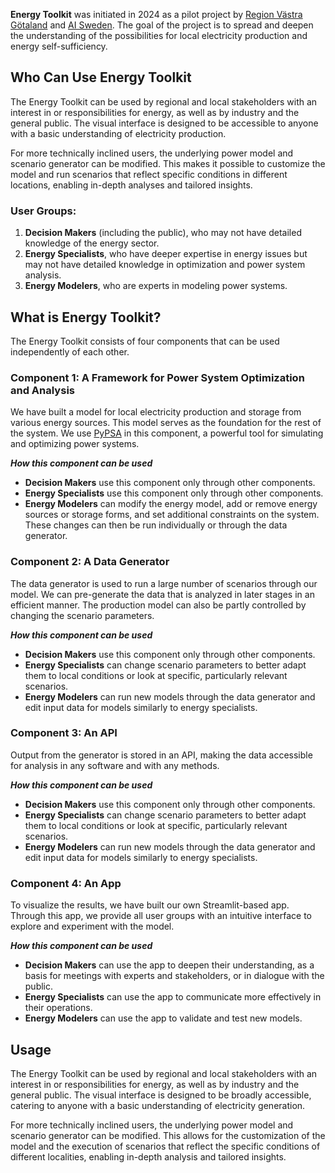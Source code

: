 **Energy Toolkit** was initiated in 2024 as a pilot project by [Region Västra Götaland](https://www.vgregion.se/) and [AI Sweden](https://ai.se). The goal of the project is to spread and deepen the understanding of the possibilities for local electricity production and energy self-sufficiency.

## Who Can Use Energy Toolkit

The Energy Toolkit can be used by regional and local stakeholders with an interest in or responsibilities for energy, as well as by industry and the general public. The visual interface is designed to be accessible to anyone with a basic understanding of electricity production.

For more technically inclined users, the underlying power model and scenario generator can be modified. This makes it possible to customize the model and run scenarios that reflect specific conditions in different locations, enabling in-depth analyses and tailored insights.

### User Groups:
1. **Decision Makers** (including the public), who may not have detailed knowledge of the energy sector.
2. **Energy Specialists**, who have deeper expertise in energy issues but may not have detailed knowledge in optimization and power system analysis.
3. **Energy Modelers**, who are experts in modeling power systems.

## What is Energy Toolkit?

The Energy Toolkit consists of four components that can be used independently of each other.

### Component 1: A Framework for Power System Optimization and Analysis

We have built a model for local electricity production and storage from various energy sources. This model serves as the foundation for the rest of the system. We use [PyPSA](https://pypsa.org/) in this component, a powerful tool for simulating and optimizing power systems.

**_How this component can be used_**
- **Decision Makers** use this component only through other components.
- **Energy Specialists** use this component only through other components.
- **Energy Modelers** can modify the energy model, add or remove energy sources or storage forms, and set additional constraints on the system. These changes can then be run individually or through the data generator.

### Component 2: A Data Generator

The data generator is used to run a large number of scenarios through our model. We can pre-generate the data that is analyzed in later stages in an efficient manner. The production model can also be partly controlled by changing the scenario parameters.

**_How this component can be used_**
- **Decision Makers** use this component only through other components.
- **Energy Specialists** can change scenario parameters to better adapt them to local conditions or look at specific, particularly relevant scenarios.
- **Energy Modelers** can run new models through the data generator and edit input data for models similarly to energy specialists.

### Component 3: An API

Output from the generator is stored in an API, making the data accessible for analysis in any software and with any methods.

**_How this component can be used_**
- **Decision Makers** use this component only through other components.
- **Energy Specialists** can change scenario parameters to better adapt them to local conditions or look at specific, particularly relevant scenarios.
- **Energy Modelers** can run new models through the data generator and edit input data for models similarly to energy specialists.

### Component 4: An App

To visualize the results, we have built our own Streamlit-based app. Through this app, we provide all user groups with an intuitive interface to explore and experiment with the model.

**_How this component can be used_**
- **Decision Makers** can use the app to deepen their understanding, as a basis for meetings with experts and stakeholders, or in dialogue with the public.
- **Energy Specialists** can use the app to communicate more effectively in their operations.
- **Energy Modelers** can use the app to validate and test new models.

## Usage

The Energy Toolkit can be used by regional and local stakeholders with an interest in or responsibilities for energy, as well as by industry and the general public. The visual interface is designed to be broadly accessible, catering to anyone with a basic understanding of electricity generation.

For more technically inclined users, the underlying power model and scenario generator can be modified. This allows for the customization of the model and the execution of scenarios that reflect the specific conditions of different localities, enabling in-depth analysis and tailored insights.
